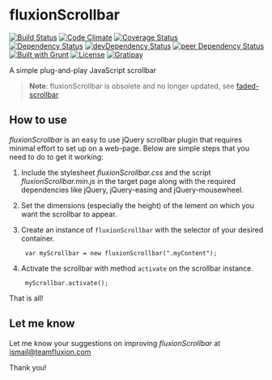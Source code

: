 # fluxionScrollbar

[![Build Status](https://travis-ci.org/myTerminal/fluxionScrollbar.svg?branch=master)](https://travis-ci.org/myTerminal/fluxionScrollbar)
[![Code Climate](https://codeclimate.com/github/myTerminal/fluxionScrollbar.png)](https://codeclimate.com/github/myTerminal/fluxionScrollbar)
[![Coverage Status](https://img.shields.io/coveralls/myTerminal/fluxionScrollbar.svg)](https://coveralls.io/r/myTerminal/fluxionScrollbar?branch=master)  
[![Dependency Status](https://david-dm.org/myTerminal/fluxionScrollbar.svg)](https://david-dm.org/myTerminal/fluxionScrollbar)
[![devDependency Status](https://david-dm.org/myTerminal/fluxionScrollbar/dev-status.svg)](https://david-dm.org/myTerminal/fluxionScrollbar#info=devDependencies)
[![peer Dependency Status](https://david-dm.org/myTerminal/fluxionScrollbar/peer-status.svg)](https://david-dm.org/myTerminal/fluxionScrollbar#info=peerDependencies)  
[![Built with Grunt](https://cdn.gruntjs.com/builtwith.png)](http://gruntjs.com/)
[![License](https://img.shields.io/badge/LICENSE-GPL%20v3.0-blue.svg)](https://www.gnu.org/licenses/gpl.html)
[![Gratipay](http://img.shields.io/gratipay/myTerminal.svg)](https://gratipay.com/myTerminal)

A simple plug-and-play JavaScript scrollbar

> **Note**: fluxionScrollbar is obsolete and no longer updated, see [faded-scrollbar](https://github.com/myTerminal/faded-scrollbar)

## How to use

*fluxionScrollbar* is an easy to use jQuery scrollbar plugin that requires minimal effort to set up on a web-page. Below are simple steps that you need to do to get it working:

1. Include the stylesheet *fluxionScrollbar.css* and the script *fluxionScrollbar.min.js* in the target page along with the required dependencies like jQuery, jQuery-easing and jQuery-mousewheel.
2. Set the dimensions (especially the height) of the lement on which you want the scrollbar to appear.
3. Create an instance of `fluxionScrollbar` with the selector of your desired container.

		var myScrollbar = new fluxionScrollbar(".myContent");

4. Activate the scrollbar with method `activate` on the scrollbar instance.

		myScrollbar.activate();

That is all!

## Let me know

Let me know your suggestions on improving *fluxionScrollbar* at [ismail@teamfluxion.com](mailto:ismail@teamfluxion.com)

Thank you!
